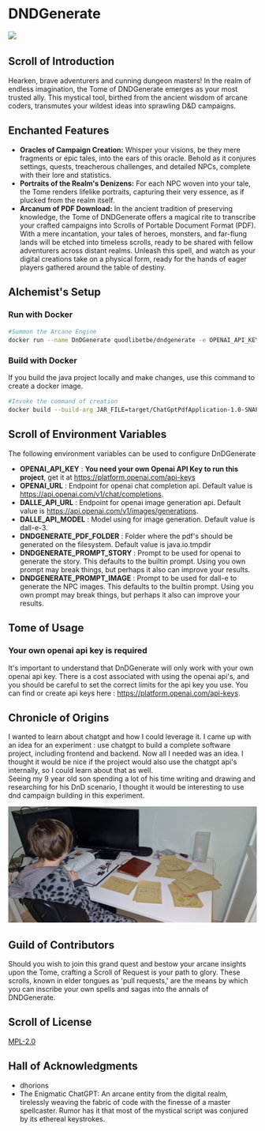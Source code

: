 # DNDGenerate


<img src="https://github.com/dhorions/backend/blob/main/src/main/resources/static/logo_trans.png?raw=true" width="200"/>

## Scroll of Introduction
Hearken, brave adventurers and cunning dungeon masters! In the realm of endless imagination, the Tome of DNDGenerate emerges as your most trusted ally. This mystical tool, birthed from the ancient wisdom of arcane coders, transmutes your wildest ideas into sprawling D&D campaigns.

## Enchanted Features
- **Oracles of Campaign Creation:** Whisper your visions, be they mere fragments or epic tales, into the ears of this oracle. Behold as it conjures settings, quests, treacherous challenges, and detailed NPCs, complete with their lore and statistics.
- **Portraits of the Realm's Denizens:** For each NPC woven into your tale, the Tome renders lifelike portraits, capturing their very essence, as if plucked from the realm itself.
- **Arcanum of PDF Download:** In the ancient tradition of preserving knowledge, the Tome of DNDGenerate offers a magical rite to transcribe your crafted campaigns into Scrolls of Portable Document Format (PDF). With a mere incantation, your tales of heroes, monsters, and far-flung lands will be etched into timeless scrolls, ready to be shared with fellow adventurers across distant realms. Unleash this spell, and watch as your digital creations take on a physical form, ready for the hands of eager players gathered around the table of destiny.

## Alchemist's Setup
### Run with Docker 
```bash
#Summon the Arcane Engine
docker run --name DnDGenerate quodlibetbe/dndgenerate -e OPENAI_API_KEY=[YOUR_OPENAI_API_KEY] -p 8080:8080
```
### Build with Docker

If you build the java project locally and make changes, use this command to create a docker image.

```bash
#Invoke the command of creation
docker build --build-arg JAR_FILE=target/ChatGptPdfApplication-1.0-SNAPSHOT.jar -t quodlibetbe/dndgenerate .
```

## Scroll of Environment Variables
The following environment variables can be used to configure DnDGenerate
 - **OPENAI_API_KEY** : **You need your own Openai API Key to run this project**, get it at https://platform.openai.com/api-keys
 - **OPENAI_URL** : Endpoint for openai chat completion api.  Default value is  https://api.openai.com/v1/chat/completions.
 - **DALLE_API_URL** : Endpoint for openai image generation api. Default value is https://api.openai.com/v1/images/generations.
 - **DALLE_API_MODEL** : Model using for image generation. Default value is dall-e-3.
 - **DNDGENERATE_PDF_FOLDER** : Folder where the pdf's should be generated on the filesystem. Default value is java.io.tmpdir
 - **DNDGENERATE_PROMPT_STORY** : Prompt to be used for openai to generate the story.  This defaults to the builtin prompt.  Using you own prompt may break things, but perhaps it also can improve your results.
 - **DNDGENERATE_PROMPT_IMAGE** : Prompt to be used for dall-e to generate the NPC images. This defaults to the builtin prompt.  Using you own prompt may break things, but perhaps it also can improve your results.

## Tome of Usage
### Your own openai api key is required
It's important to understand that DnDGenerate will only work with your own openai api key.  There is a cost associated with using the openai api's, and you should be careful to set the correct limits for the api key you use. 
You can find or create api keys here : https://platform.openai.com/api-keys.


## Chronicle of Origins
I wanted to learn about chatgpt and how I could leverage it.  I came up with an idea for an experiment : use chatgpt to build a complete software project, including frontend and backend.  Now all I needed was an idea.  I thought it would be nice if the project would also use the chatgpt api's internally, so I could learn about that as well.  
Seeing my 9 year old son spending a lot of his time writing and drawing and researching for his DnD scenario, I thought it would be interesting to use dnd campaign building in this experiment.

<img src="https://github.com/dhorions/DnDGenerate/blob/image/humanintelligence.jpg?raw=true" />

## Guild of Contributors
Should you wish to join this grand quest and bestow your arcane insights upon the Tome, crafting a Scroll of Request is your path to glory. These scrolls, known in elder tongues as 'pull requests,' are the means by which you can inscribe your own spells and sagas into the annals of DNDGenerate.

## Scroll of License
[MPL-2.0](https://github.com/dhorions/DnDGenerate/blob/main/LICENSE)

## Hall of Acknowledgments
- dhorions
- The Enigmatic ChatGPT: An arcane entity from the digital realm, tirelessly weaving the fabric of code with the finesse of a master spellcaster. Rumor has it that most of the mystical script was conjured by its ethereal keystrokes.
